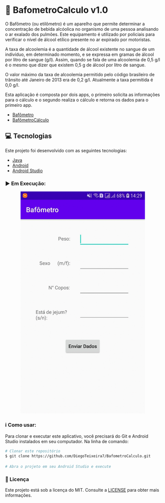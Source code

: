 # :beer: BafometroCalculo v1.0
O Bafômetro (ou etilômetro) é um aparelho que permite determinar a
concentração de bebida alcóolica no organismo de uma pessoa analisando o ar
exalado dos pulmões. Este equipamento é utilizado por policiais para verificar o nível
de álcool etílico presente no ar expirado por motoristas.

A taxa de alcoolemia é a quantidade de álcool existente no sangue de um
indivíduo, em determinado momento, e se expressa em gramas de álcool por litro de
sangue (g/l). Assim, quando se fala de uma alcoolemia de 0,5 g/l é o mesmo que dizer
que existem 0,5 g de álcool por litro de sangue.

O valor máximo da taxa de alcoolemia permitido pelo código brasileiro de
trânsito até Janeiro de 2013 era de 0,2 g/l. Atualmente a taxa permitida é 0,0 g/l.

Esta aplicação é composta por dois apps, o primeiro solicita as informações para o cálculo
e o segundo realiza o cálculo e retorna os dados para o primeiro app.

+ [Bafômetro](https://github.com/DiegoTeixeira7/Bafometro.git)
+ [BafômetroCálculo](https://github.com/DiegoTeixeira7/BafometroCalculo.git)

## :computer: Tecnologias

Este projeto foi desenvolvido com as seguintes tecnologias:

-  [Java](https://www.java.com/pt-BR/)
-  [Android](https://developer.android.com/docs)
-  [Android Studio](https://developer.android.com/studio)

### :arrow_forward: Em Execução:

<p align="center">
 <img alt="Demonstração Bafometro" src="bafometro.gif" width="404px" heigth="720px">
</p>

### :information_source: Como usar:

Para clonar e executar este aplicativo, você precisará do Git e Android Studio instalados em seu computador. Na linha de comando:

```bash
# Clonar este repositório
$ git clone https://github.com/DiegoTeixeira7/BafometroCalculo.git

# Abra o projeto em seu Android Studio e execute

```

### :memo: Licença
Este projeto está sob a licença do MIT. Consulte a [LICENSE](https://github.com/DiegoTeixeira7/BafometroCalculo/blob/master/LICENSE) para obter mais informações.
